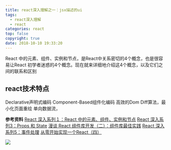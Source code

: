 ```yaml
---
title: react深入理解之一：jsx描述的ui
tags:
  - react深入理解
  - react
categories: react
top: false
copyright: true
date: 2018-10-10 19:33:20
---
```

React 中的元素、组件、实例和节点，是React中关系密切的4个概念，也是很容易让React 初学者迷惑的4个概念。现在就来详细地介绍这4个概念，以及它们之间的联系和区别
<!--more-->
## react技术特点
Declarative声明式编码
Component-Based组件化编码
高效的Dom Diff算法，最小化页面重绘
单向数据流，

**参考资料**
[React 深入系列１：React 中的元素、组件、实例和节点](https://zhuanlan.zhihu.com/p/35286087)
[React 深入系列3：Props 和 State](https://mp.weixin.qq.com/s/j13nYJyC7ULeJYDFIgbLdg?)
[漫谈 React 组件库开发（二）：组件库最佳实践](https://mp.weixin.qq.com/s/Dx-74XDKO8zz8n9jRYeVWw?)
[React 深入系列5：事件处理](https://mp.weixin.qq.com/s?__biz=MzU1ODQ0NzM2NA==&mid=2247483706&idx=1&sn=7682fa5f5db94bc2e975f82c9060554e&chksm=fc272f51cb50a6473137d51daabaeb684b58e97898f12391d46dcf730b6f5ed06382aefc773c#rd)
[从零开始实现一个React（四）](https://github.com/hujiulong/blog/issues)



![](http://oankigr4l.bkt.clouddn.com/wexin.png)